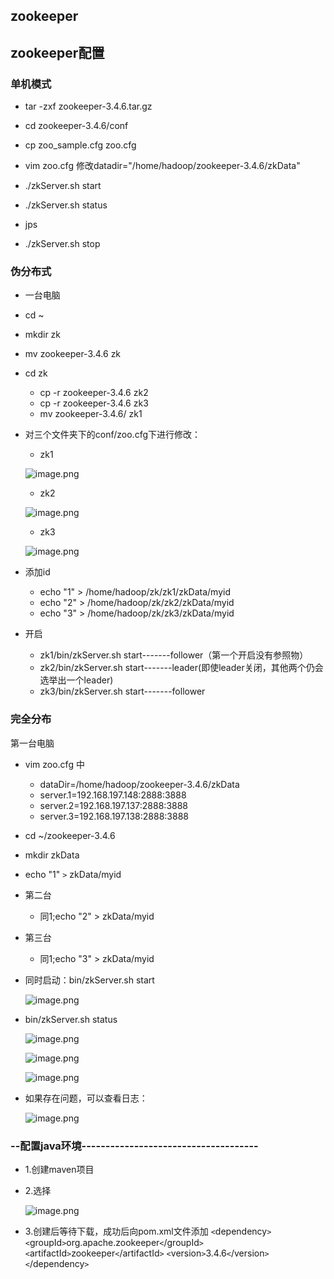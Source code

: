 ## zookeeper

## zookeeper配置

### 单机模式
* tar -zxf zookeeper-3.4.6.tar.gz
* cd zookeeper-3.4.6/conf
* cp zoo_sample.cfg zoo.cfg
* vim zoo.cfg 修改datadir="/home/hadoop/zookeeper-3.4.6/zkData"
* ./zkServer.sh start

* ./zkServer.sh status

* jps
* ./zkServer.sh stop 

### 伪分布式
* 一台电脑
* cd ~
* mkdir zk
* mv zookeeper-3.4.6 zk
* cd zk
	* cp -r zookeeper-3.4.6 zk2
	* cp -r  zookeeper-3.4.6 zk3
	* mv  zookeeper-3.4.6/ zk1
* 对三个文件夹下的conf/zoo.cfg下进行修改：
 	* zk1
	
	![image.png](https://upload-images.jianshu.io/upload_images/14466577-a12bee912f3612c8.png?imageMogr2/auto-orient/strip%7CimageView2/2/w/1240)

	* zk2
	
	![image.png](https://upload-images.jianshu.io/upload_images/14466577-512af05eea71dea8.png?imageMogr2/auto-orient/strip%7CimageView2/2/w/1240)
	
	* zk3
	
	![image.png](https://upload-images.jianshu.io/upload_images/14466577-a792c60c8d09a71e.png?imageMogr2/auto-orient/strip%7CimageView2/2/w/1240)

* 添加id			
	* echo "1" >  /home/hadoop/zk/zk1/zkData/myid
	* echo "2" > /home/hadoop/zk/zk2/zkData/myid
	* echo "3" > /home/hadoop/zk/zk3/zkData/myid

* 开启
	* zk1/bin/zkServer.sh start-------follower（第一个开启没有参照物）
	* zk2/bin/zkServer.sh start-------leader(即使leader关闭，其他两个仍会选举出一个leader)
	* zk3/bin/zkServer.sh start-------follower 
### 完全分布
第一台电脑
* vim zoo.cfg 中
	* dataDir=/home/hadoop/zookeeper-3.4.6/zkData
	* server.1=192.168.197.148:2888:3888
	* server.2=192.168.197.137:2888:3888
	* server.3=192.168.197.138:2888:3888
* cd ~/zookeeper-3.4.6
* mkdir zkData
* echo "1" `>` zkData/myid
* 第二台
	* 同1;echo "2" > zkData/myid
* 第三台
	* 同1;echo "3" > zkData/myid
* 同时启动：bin/zkServer.sh start

	![image.png](https://upload-images.jianshu.io/upload_images/14466577-5a1963a95e84f9fd.png?imageMogr2/auto-orient/strip%7CimageView2/2/w/1240)

* bin/zkServer.sh status

	![image.png](https://upload-images.jianshu.io/upload_images/14466577-5345996191a38ece.png?imageMogr2/auto-orient/strip%7CimageView2/2/w/1240)

	![image.png](https://upload-images.jianshu.io/upload_images/14466577-c1a26f8e3d6768d4.png?imageMogr2/auto-orient/strip%7CimageView2/2/w/1240)

	![image.png](https://upload-images.jianshu.io/upload_images/14466577-5d9473b1c49e6416.png?imageMogr2/auto-orient/strip%7CimageView2/2/w/1240)

* 如果存在问题，可以查看日志：

	![image.png](https://upload-images.jianshu.io/upload_images/14466577-e52a281135442b6d.png?imageMogr2/auto-orient/strip%7CimageView2/2/w/1240)
	
### --配置java环境-------------------------------------
* 1.创建maven项目

* 2.选择

	![image.png](https://upload-images.jianshu.io/upload_images/14466577-4ccb3f315a3ca948.png?imageMogr2/auto-orient/strip%7CimageView2/2/w/1240)

* 3.创建后等待下载，成功后向pom.xml文件添加
    	`<`dependency`>`
		`<`groupId`>`org.apache.zookeeper`<`/groupId`>`
		`<`artifactId`>`zookeeper`<`/artifactId`>`
		`<`version`>`3.4.6`<`/version`>`
	`<`/dependency`>`






















